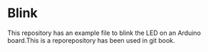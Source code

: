 # Blink

This repository has an example file to blink the LED on an Arduino board.This is a reporepository has been used in git book.
